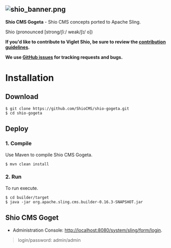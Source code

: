 ![shio_banner.png](https://shiocms.github.io/shio/img/shio_banner.png) 
------

**Shio CMS Gogeta** - Shio CMS concepts ported to Apache Sling.

Shio (pronounced [strong/ʃiː/ weak/ʃɪ/ o])

**If you'd like to contribute to Viglet Shio, be sure to review the [contribution
guidelines](CONTRIBUTING.md).**

**We use [GitHub issues](https://github.com/ShioCMS/shio-gogeta/issues) for tracking requests and bugs.**

# Installation

## Download

```shell
$ git clone https://github.com/ShioCMS/shio-gogeta.git
$ cd shio-gogeta
```

## Deploy 

### 1. Compile

Use Maven to compile Shio CMS Gogeta.

```shell
$ mvn clean install
```
### 2. Run

To run execute.

```shell
$ cd builder/target
$ java -jar org.apache.sling.cms.builder-0.16.3-SNAPSHOT.jar 
```

## Shio CMS Goget
* Administration Console: [http://localhost:8080/system/sling/form/login](http://localhost:8080/system/sling/form/login).

> login/password: admin/admin
